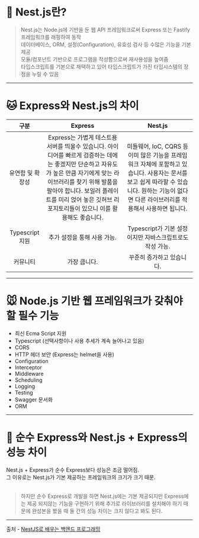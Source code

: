 # :dog: Nest.js란?  
> Nest.js는 Node.js에 기반을 둔 웹 API 프레임워크로써 Express 또는 Fastify 프레임워크를 래핑하여 동작  
> 데이터베이스, ORM, 설정(Configuration), 유효성 검사 등 수많은 기능을 기본 제공  
> 모듈/컴포넌트 기반으로 프로그램을 작성함으로써 재사용성을 높여줌  
> 타입스크립트를 기본으로 채택하고 있어 타입스크립트가 가진 타입시스템의 장점을 누릴 수 있음  
---
# :cat: Express와 Nest.js의 차이  
| 구분 | Express | Nest.js |
|:---:|:---:|:---:|
|유연함 및 확장성|Express는 가볍게 테스트용 서버를 띄울수 있습니다. 아이디어를 빠르게 검증하는 데에는 좋겠지만 단순하고 자유도가 높은 만큼 자기에게 맞는 라이브러리를 찾기 위해 발품을 팔아야 합니다. 보일러 플레이트를 미리 얹어 놓은 깃허브 리포지토리들이 있으니 이를 활용해도 좋습니다.|미들웨어, IoC, CQRS 등 이미 많은 기능을 프레임워크 자체에 포함하고 있습니다. 사용자는 문서를 보고 쉽게 따라할 수 있습니다. 원하는 기능이 없다면 다른 라이브러리를 적용해서 사용하면 됩니다.|
|Typescript 지원|추가 설정을 통해 사용 가능.|Typescript가 기본 설정이지만 자바스크립트로도 작성 가능.|
|커뮤니티|가장 큽니다.|꾸준히 증가하고 있습니다.|
---
# :mouse: Node.js 기반 웹 프레임워크가 갖춰야 할 필수 기능
- 최신 Ecma Script 지원
- Typescript (선택사항이나 사용 추세가 계속 늘어나고 있음)
- CORS
- HTTP 헤더 보안 (Express는 helmet을 사용)
- Configuration
- Interceptor
- Middleware
- Scheduling
- Logging
- Testing
- Swagger 문서화
- ORM
---
# :hamster: 순수 Express와 Nest.js + Express의 성능 차이
Nest.js + Express가 순수 Express보다 성능은 조금 떨어짐.  
그 이유로는 Nest.js가 기본 제공하는 프레임워크의 크기가 크기 때문.  
<br>
> 하지만 순수 Express로 개발을 하면 Nest.js에는 기본 제공되지만 Express에는 제공 되지않는 기능을 구현하기 위해 추가로 라이브러리를 설치해야 하기 때문에 완성본을 봤을 때 둘 간의 성능 차이는 크지 않다고 봐도 된다.  

---
출처 - [NestJS로 배우는 백엔드 프로그래밍](https://wikidocs.net/147787)
